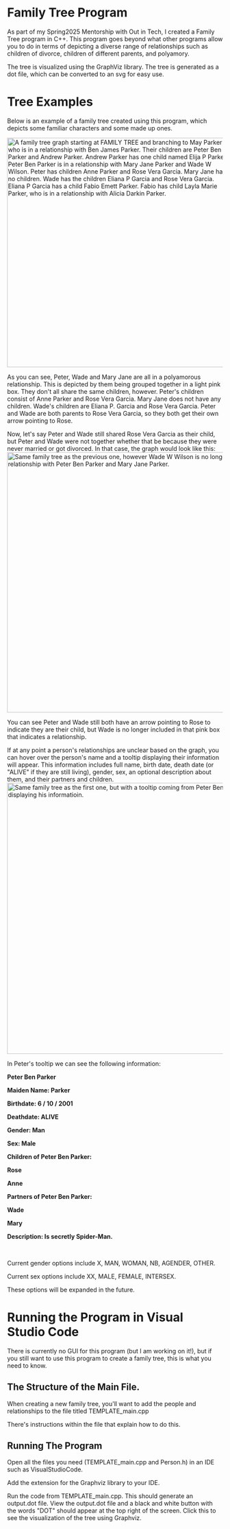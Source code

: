 <h1>Family Tree Program</h1>
As part of my Spring2025 Mentorship with Out in Tech, I created a Family Tree program in C++.
This program goes beyond what other programs allow you to do in terms of depicting a diverse range of relationships such as children of divorce, children of different parents, and polyamory.

The tree is visualized using the GraphViz library. The tree is generated as a dot file, which can be converted to an svg for easy use.

<h1>Tree Examples</h1>

<p>Below is an example of a family tree created using this program, which depicts some familiar characters and some made up ones.</p>
<img width="525" height="535" alt="A family tree graph starting at FAMILY TREE and branching to May Parker who is in a relationship with Ben James Parker. Their children are Peter Ben Parker and Andrew Parker. Andrew Parker has one child named Elija P Parker. Peter Ben Parker is in a relationship with Mary Jane Parker and Wade W Wilson. Peter has children Anne Parker and Rose Vera Garcia. Mary Jane has no children. Wade has the children Eliana P Garcia and Rose Vera Garcia. Eliana P Garcia has a child Fabio Emett Parker. Fabio has child Layla Marie Parker, who is in a relationship with Alicia Darkin Parker." src="https://github.com/user-attachments/assets/d4aaf78d-5b5d-487a-931a-f5996b9e8dc9" />

As you can see, Peter, Wade and Mary Jane are all in a polyamorous relationship. This is depicted by them being grouped together in a light pink box. They don't all share the same children, however. Peter's children consist of Anne Parker and Rose Vera Garcia. Mary Jane does not have any children. Wade's children are Eliana P. Garcia and Rose Vera Garcia. Peter and Wade are both parents to Rose Vera Garcia, so they both get their own arrow pointing to Rose.

Now, let's say Peter and Wade still shared Rose Vera Garcia as their child, but Peter and Wade were not together whether that be because they were never married or got divorced. In that case, the graph would look like this:
<img width="596" height="607" alt="Same family tree as the previous one, however Wade W Wilson is no longer in a relationship with Peter Ben Parker and Mary Jane Parker." src="https://github.com/user-attachments/assets/435b90dc-c587-430d-91ab-5f3355179087" />

You can see Peter and Wade still both have an arrow pointing to Rose to indicate they are their child, but Wade is no longer included in that pink box that indicates a relationship. 

If at any point a person's relationships are unclear based on the graph, you can hover over the person's name and a tooltip displaying their information will appear. This information includes full name, birth date, death date (or "ALIVE" if they are still living), gender, sex, an optional description about them, and their partners and children.
<img width="625" height="632" alt="Same family tree as the first one, but with a tooltip coming from Peter Ben Parker's name displaying his informatioin." src="https://github.com/user-attachments/assets/754958a0-aeea-4630-b090-da56560d8175" />

In Peter's tooltip we can see the following information:
<br>
<b>
<p>Peter Ben Parker</p>
<p>Maiden Name: Parker</p>
<p>Birthdate: 6 / 10 / 2001</p>
<p>Deathdate: ALIVE</p>
<p>Gender: Man</p>
<p>Sex: Male</p>
<p>Children of Peter Ben Parker:</p>
<p>Rose</p>
<p>Anne</p>

<p>Partners of Peter Ben Parker:</p>
<p>Wade</p>
<p>Mary</p>

<p>Description: Is secretly Spider-Man.</p>
</b>
<br>

<p>Current gender options include X, MAN, WOMAN, NB, AGENDER, OTHER.</p>
<p>Current sex options include XX, MALE, FEMALE, INTERSEX.</p>

These options will be expanded in the future.

<h1>Running the Program in Visual Studio Code</h1>
<p>There is currently no GUI for this program (but I am working on it!), but if you still want to use this program to create a family tree, this is what you need to know.</p>
<h2>The Structure of the Main File.</h2>
<p>When creating a new family tree, you'll want to add the people and relationships to the file titled TEMPLATE_main.cpp</p>
<p>There's instructions within the file that explain how to do this.</p>
<h2>Running The Program</h2>
<p>Open all the files you need (TEMPLATE_main.cpp and Person.h) in an IDE such as VisualStudioCode.</p>
<p>Add the extension for the Graphviz library to your IDE.</p>
<p>Run the code from TEMPLATE_main.cpp. This should generate an output.dot file. View the output.dot file and a black and white button with the words "DOT" should appear at the top right of the screen. Click this to see the visualization of the tree using Graphviz.</p>
